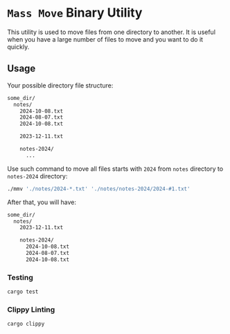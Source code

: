 # `Mass Move` Binary Utility

This utility is used to move files from one directory to another. It is useful when you have a large number of files to move and you want to do it quickly.

## Usage


Your possible directory file structure:

```txt
some_dir/
  notes/
    2024-10-08.txt
    2024-08-07.txt
    2024-10-08.txt

    2023-12-11.txt

    notes-2024/
      ...
```
Use such command to move all files starts with `2024` from `notes` directory to `notes-2024` directory:

```bash
./mmv './notes/2024-*.txt' './notes/notes-2024/2024-#1.txt'
```

After that, you will have:

```txt
some_dir/
  notes/
    2023-12-11.txt

    notes-2024/
      2024-10-08.txt
      2024-08-07.txt
      2024-10-08.txt
```

### Testing
```bash
cargo test
```

### Clippy Linting
```bash
cargo clippy
```
